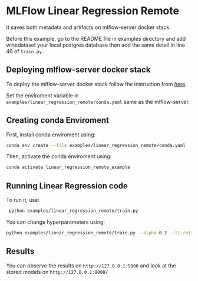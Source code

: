 # MLFlow Linear Regression Remote

It saves both metadata and artifacts on mlflow-server docker stack.

Before this example, go to the README file in examples directory and add winedataset your local postgres database then add the same detail in line 46 of `train.py`.

## Deploying mlflow-server docker stack

To deploy the  mlflow-server docker stack follow the instruction from [here](https://github.com/RADAR-base/RADAR-Docker/tree/distributed-dcompose/distributed-dcompose-stack/mlflow).

Set the enviroment variable in `examples/linear_regression_remote/conda.yaml` same as the mlflow-server.

## Creating conda Enviroment

First, install conda enviroment using:

```bash
conda env create --file examples/linear_regression_remote/conda.yaml
```

Then, activate the conda enviroment using:

```bash
conda activate linear_regression_remote_example
```

## Running Linear Regression code

To run it, use:

```bash
 python examples/linear_regression_remote/train.py
```

You can change hyperparameters using:

```bash
python examples/linear_regression_remote/train.py --alpha 0.2 --l1-ratio 0.8
```

## Results

You can observe the results on `http://127.0.0.1:5000` and look at the stored models on `http://127.0.0.1:9000/`
